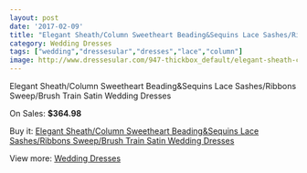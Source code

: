 ```yaml
---
layout: post
date: '2017-02-09'
title: "Elegant Sheath/Column Sweetheart Beading&Sequins Lace Sashes/Ribbons Sweep/Brush Train Satin Wedding Dresses"
category: Wedding Dresses
tags: ["wedding","dressesular","dresses","lace","column"]
image: http://www.dressesular.com/947-thickbox_default/elegant-sheath-column-sweetheart-beadingsequins-lace-sashes-ribbons-sweep-brush-train-satin-wedding-dresses.jpg
---
```

Elegant Sheath/Column Sweetheart Beading&Sequins Lace Sashes/Ribbons Sweep/Brush Train Satin Wedding Dresses

On Sales: **$364.98**
<a href="https://www.dressesular.com/wedding-dresses/279-elegant-sheath-column-sweetheart-beadingsequins-lace-sashes-ribbons-sweep-brush-train-satin-wedding-dresses.html"><amp-img layout="responsive" width="600" height="600" src="//www.dressesular.com/947-thickbox_default/elegant-sheath-column-sweetheart-beadingsequins-lace-sashes-ribbons-sweep-brush-train-satin-wedding-dresses.jpg" alt="Elegant Sheath/Column Sweetheart Beading&Sequins Lace Sashes/Ribbons Sweep/Brush Train Satin Wedding Dresses 0" /></a>
<a href="https://www.dressesular.com/wedding-dresses/279-elegant-sheath-column-sweetheart-beadingsequins-lace-sashes-ribbons-sweep-brush-train-satin-wedding-dresses.html"><amp-img layout="responsive" width="600" height="600" src="//www.dressesular.com/948-thickbox_default/elegant-sheath-column-sweetheart-beadingsequins-lace-sashes-ribbons-sweep-brush-train-satin-wedding-dresses.jpg" alt="Elegant Sheath/Column Sweetheart Beading&Sequins Lace Sashes/Ribbons Sweep/Brush Train Satin Wedding Dresses 1" /></a>

Buy it: [Elegant Sheath/Column Sweetheart Beading&Sequins Lace Sashes/Ribbons Sweep/Brush Train Satin Wedding Dresses](https://www.dressesular.com/wedding-dresses/279-elegant-sheath-column-sweetheart-beadingsequins-lace-sashes-ribbons-sweep-brush-train-satin-wedding-dresses.html "Elegant Sheath/Column Sweetheart Beading&Sequins Lace Sashes/Ribbons Sweep/Brush Train Satin Wedding Dresses")

View more: [Wedding Dresses](https://www.dressesular.com/3-wedding-dresses "Wedding Dresses")